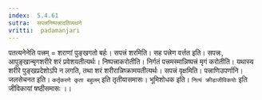 ```yaml
---
index:  5.4.61
sutra:  सपत्त्रनिष्पत्त्रादतिव्यथने
vritti:  padamanjari
---
```


पतत्यनेनेति पत्त्रम् = शराणां पुङ्खगतो बर्हः। सपत्त्रं शरमिति। सह पत्त्रेण वर्त्तत इति। सपत्त्रः, आपुङ्खान्मृगशरीरे शरं प्रवेशयतीत्यर्थः। निष्पत्त्राकरोतीति। निर्गतं पत्त्रमस्मान्निष्पत्त्रं मृगं करोतीति। यथास्य शरीरे पुङ्खप्रदेशोऽपि न लगति, तथा शरं शरीरान्निष्क्रामयतीत्यर्थः।
सपत्त्रं वृक्षमिति। पत्त्राणिउपर्णानि। जलसेचनत इति। `कर्तृकरणे कृता बहुलम्` इति तृतीयासमासः। भूमिशोधक इति। `नित्यं क्रीडाजीविकयोः` इति जीविकायां षष्ठीसमासः ।।


